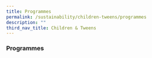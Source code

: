 ```yaml
---
title: Programmes
permalink: /sustainability/children-tweens/programmes
description: ""
third_nav_title: Children & Tweens
---
```

### **Programmes**